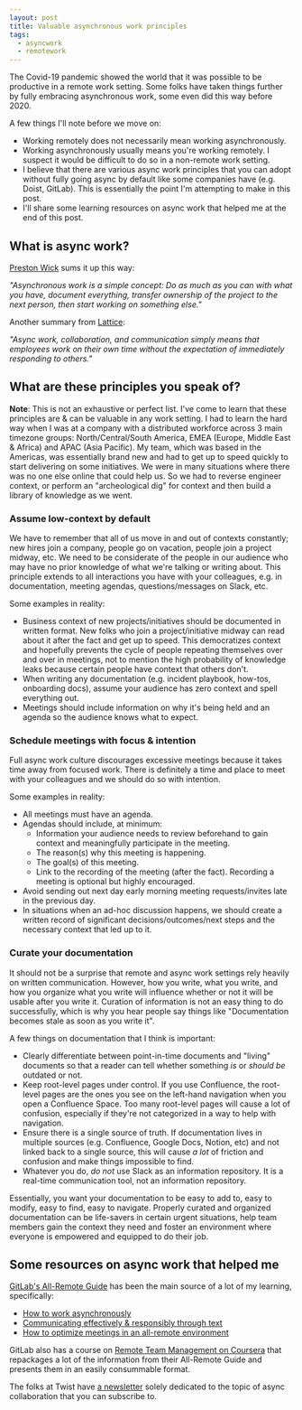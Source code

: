```yaml
---
layout: post
title: Valuable asynchronous work principles
tags:
  - asyncwork
  - remotework
---
```


The Covid-19 pandemic showed the world that it was possible to be productive in a remote work setting. Some folks have taken things further by fully embracing asynchronous work, some even did this way before 2020.

A few things I'll note before we move on:
- Working remotely does not necessarily mean working asynchronously.
- Working asynchronously usually means you're working remotely. I suspect it would be difficult to do so in a non-remote work setting.
- I believe that there are various async work principles that you can adopt without fully going async by default like some companies have (e.g. Doist, GitLab). This is essentially the point I'm attempting to make in this post.
- I'll share some learning resources on async work that helped me at the end of this post.

## What is async work?

[Preston Wick](https://remote.com/blog/elements-sustainable-remote-work-culture) sums it up this way:

_"Asynchronous work is a simple concept: Do as much as you can with what you have, document everything, transfer ownership of the project to the next person, then start working on something else."_

Another summary from [Lattice](https://lattice.com/library/what-is-asynchronous-work-heres-everything-you-need-to-know-to-implement-it-at-your-organization):

_"Async work, collaboration, and communication simply means that employees work on their own time without the expectation of immediately responding to others."_

## What are these principles you speak of?

**Note**: This is not an exhaustive or perfect list. I've come to learn that these principles are & can be valuable in any work setting. I had to learn the hard way when I was at a company with a distributed workforce across 3 main timezone groups: North/Central/South America, EMEA (Europe, Middle East & Africa) and APAC (Asia Pacific). My team, which was based in the Americas, was essentially brand new and had to get up to speed quickly to start delivering on some initiatives. We were in many situations where there was no one else online that could help us. So we had to reverse engineer context, or perform an "archeological dig" for context and then build a library of knowledge as we went.

### Assume low-context by default

We have to remember that all of us move in and out of contexts constantly; new hires join a company, people go on vacation, people join a project midway, etc. We need to be considerate of the people in our audience who may have no prior knowledge of what we're talking or writing about. This principle extends to all interactions you have with your colleagues, e.g. in documentation, meeting agendas, questions/messages on Slack, etc.

Some examples in reality:
- Business context of new projects/initiatives should be documented in written format. New folks who join a project/initiative midway can read about it after the fact and get up to speed. This democratizes context and hopefully prevents the cycle of people repeating themselves over and over in meetings, not to mention the high probability of knowledge leaks because certain people have context that others don't.
- When writing any documentation (e.g. incident playbook, how-tos, onboarding docs), assume your audience has zero context and spell everything out.
- Meetings should include information on why it's being held and an agenda so the audience knows what to expect.

### Schedule meetings with focus & intention

Full async work culture discourages excessive meetings because it takes time away from focused work. There is definitely a time and place to meet with your colleagues and we should do so with intention.

Some examples in reality:
- All meetings must have an agenda.
- Agendas should include, at minimum:
  - Information your audience needs to review beforehand to gain context and meaningfully participate in the meeting.
  - The reason(s) why this meeting is happening.
  - The goal(s) of this meeting.
  - Link to the recording of the meeting (after the fact). Recording a meeting is optional but highly encouraged.
- Avoid sending out next day early morning meeting requests/invites late in the previous day.
- In situations when an ad-hoc discussion happens, we should create a written record of significant decisions/outcomes/next steps and the necessary context that led up to it.

### Curate your documentation

It should not be a surprise that remote and async work settings rely heavily on written communication. However, how you write, what you write, and how you organize what you write will influence whether or not it will be usable after you write it. Curation of information is not an easy thing to do successfully, which is why you hear people say things like "Documentation becomes stale as soon as you write it".

A few things on documentation that I think is important:
- Clearly differentiate between point-in-time documents and "living" documents so that a reader can tell whether something _is_ or _should be_ outdated or not.
- Keep root-level pages under control. If you use Confluence, the root-level pages are the ones you see on the left-hand navigation when you open a Confluence Space. Too many root-level pages will cause a lot of confusion, especially if they're not categorized in a way to help with navigation.
- Ensure there is a single source of truth. If documentation lives in multiple sources (e.g. Confluence, Google Docs, Notion, etc) and not linked back to a single source, this will cause _a lot_ of friction and confusion and make things impossible to find.
- Whatever you do, _do not_ use Slack as an information repository. It is a real-time communication tool, not an information repository.

Essentially, you want your documentation to be easy to add to, easy to modify, easy to find, easy to navigate. Properly curated and organized documentation can be life-savers in certain urgent situations, help team members gain the context they need and foster an environment where everyone is empowered and equipped to do their job.

## Some resources on async work that helped me

[GitLab's All-Remote Guide](https://about.gitlab.com/company/culture/all-remote/guide/) has been the main source of a lot of my learning, specifically:
- [How to work asynchronously](https://about.gitlab.com/company/culture/all-remote/asynchronous/)
- [Communicating effectively & responsibly through text](https://about.gitlab.com/company/culture/all-remote/effective-communication/)
- [How to optimize meetings in an all-remote environment](https://about.gitlab.com/company/culture/all-remote/meetings/)

GitLab also has a course on [Remote Team Management on Coursera](https://www.coursera.org/learn/remote-team-management) that repackages a lot of the information from their All-Remote Guide and presents them in an easily consummable format.

The folks at Twist have [a newsletter](https://async.twist.com/) solely dedicated to the topic of async collaboration that you can subscribe to.
